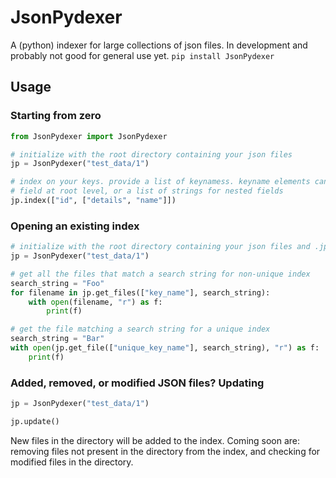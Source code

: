 # JsonPydexer
A (python) indexer for large collections of json files.
In development and probably not good for general use yet.
`pip install JsonPydexer`

## Usage
### Starting from zero
```python
from JsonPydexer import JsonPydexer

# initialize with the root directory containing your json files
jp = JsonPydexer("test_data/1")

# index on your keys. provide a list of keynamess. keyname elements can be a string for a 
# field at root level, or a list of strings for nested fields
jp.index(["id", ["details", "name"]])
```
### Opening an existing index
```python
# initialize with the root directory containing your json files and .jp.pkl
jp = JsonPydexer("test_data/1")

# get all the files that match a search string for non-unique index
search_string = "Foo"
for filename in jp.get_files(["key_name"], search_string):
    with open(filename, "r") as f:
        print(f)

# get the file matching a search string for a unique index
search_string = "Bar"
with open(jp.get_file(["unique_key_name"], search_string), "r") as f:
    print(f)
```

### Added, removed, or modified JSON files? Updating
```python
jp = JsonPydexer("test_data/1")

jp.update()
```
New files in the directory will be added to the index. Coming soon are: removing files not present in the directory from the index, and checking for modified files in the directory.

